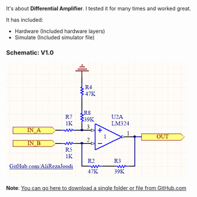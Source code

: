 It's about **Differential Amplifier**.
I tested it for many times and worked great.

It has included:
- Hardware (Included hardware layers)
- Simulate (Included simulator file)

### Schematic: V1.0
![](Hardware/V1.0.png)

**Note**: [You can go here to download a single folder or file from GitHub.com](https://minhaskamal.github.io/DownGit/#/home)